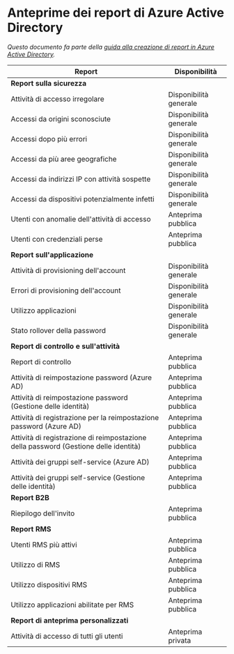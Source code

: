 <properties
   pageTitle="Anteprime dei report di Azure Active Directory | Microsoft Azure"
   description="Report di Azure Active Directory nell'anteprima pubblica e privata"
   services="active-directory"
   documentationCenter=""
   authors="dhanyahk"
   manager="mbaldwin"
   editor=""/> 

<tags
   ms.service="active-directory"
   ms.devlang="na"
   ms.topic="article"
   ms.tgt_pltfrm="na"
   ms.workload="identity"
   ms.date="09/16/2016"
   ms.author="dhanyahk"/> 

# Anteprime dei report di Azure Active Directory

*Questo documento fa parte della [guida alla creazione di report in Azure Active Directory](active-directory-reporting-guide.md).*

Report | Disponibilità
------------------------------------------------------- | --------------------
**Report sulla sicurezza** |
Attività di accesso irregolare | Disponibilità generale
Accessi da origini sconosciute | Disponibilità generale
Accessi dopo più errori | Disponibilità generale
Accessi da più aree geografiche | Disponibilità generale
Accessi da indirizzi IP con attività sospette | Disponibilità generale
Accessi da dispositivi potenzialmente infetti | Disponibilità generale
Utenti con anomalie dell'attività di accesso | Anteprima pubblica
Utenti con credenziali perse | Anteprima pubblica
**Report sull'applicazione** |
Attività di provisioning dell'account | Disponibilità generale
Errori di provisioning dell'account | Disponibilità generale
Utilizzo applicazioni | Disponibilità generale
Stato rollover della password | Disponibilità generale
**Report di controllo e sull'attività** |
Report di controllo | Anteprima pubblica
Attività di reimpostazione password (Azure AD) | Anteprima pubblica
Attività di reimpostazione password (Gestione delle identità) | Anteprima pubblica
Attività di registrazione per la reimpostazione password (Azure AD) | Anteprima pubblica
Attività di registrazione di reimpostazione della password (Gestione delle identità) | Anteprima pubblica
Attività dei gruppi self-service (Azure AD) | Anteprima pubblica
Attività dei gruppi self-service (Gestione delle identità) | Anteprima pubblica
**Report B2B** |
Riepilogo dell'invito | Anteprima pubblica
**Report RMS** |
Utenti RMS più attivi | Anteprima pubblica
Utilizzo di RMS | Anteprima pubblica
Utilizzo dispositivi RMS | Anteprima pubblica
Utilizzo applicazioni abilitate per RMS | Anteprima pubblica
**Report di anteprima personalizzati** |
Attività di accesso di tutti gli utenti | Anteprima privata

<!---HONumber=AcomDC_0921_2016-->